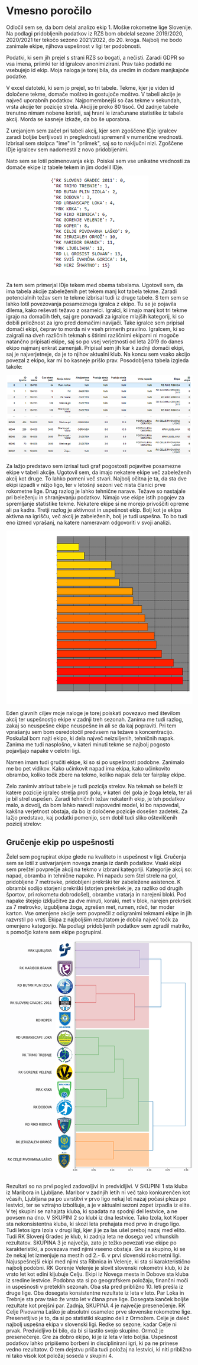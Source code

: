 # Vmesno poročilo

Odločil sem se, da bom delal analizo ekip 1. Moške rokometne lige Slovenije. Na podlagi pridobljenih podatkov iz RZS bom obdelal sezone 2019/2020, 2020/2021 ter tekočo sezono 2021/2022, do 20. kroga. Najbolj me bodo zanimale ekipe, njihova uspešnost v ligi ter podobnosti.

Podatki, ki sem jih prejel s strani RZS so bogati, a nečisti. Zaradi GDPR so vsa imena, priimki ter id igralcev anonimizirani. Prav tako podatki ne vsebujejo id ekip. Moja naloga je torej bila, da uredim in dodam manjkajoče podatke.

V excel datoteki, ki sem jo prejel, so tri tabele. Tekme, kjer je viden id določene tekme, domače moštvo in gostujoče moštvo. V tabeli akcije je največ uporabnih podatkov. Najpomembnejši so čas tekme v sekundah, vrsta akcije ter pozicije strela. Akcij je preko 80 tisoč. Od zadnje tabele trenutno nimam nobene koristi, saj hrani le izračunane statistike iz tabele akcij. Morda se kasneje izkaže, da bo še uporabna. 

Z urejanjem sem začel pri tabeli akcij, kjer sem zgoščene IDje igralcev zaradi boljše berljivosti in preglednosti spremenil v numerične vrednosti. Izbrisal sem stolpca "ime" in "priimek", saj so to naključni nizi. Zgoščene IDje igralcev sem nadomestil z novo pridobljenimi.

Nato sem se lotil poimenovanja ekip. Poiskal sem vse unikatne vrednosti za domače ekipe iz tabele tekem in jim dodelil IDje.

<p align="center">
  <img src="https://github.com/krivecluka/PR21LK/blob/main/img/ekipe.PNG"/>
</p>

Za tem sem primerjal IDje tekem med obema tabelama. Ugotovil sem, da ima tabela akcije zabeleženih pet tekem manj kot tabela tekme. Zaradi potencialnih težav sem te tekme izbrisal tudi iz druge tabele. S tem sem se lahko lotil povezovanja posameznega igralca z ekipo. Tu se je pojavila dilema, kako reševati težavo z osamelci. Igralci, ki imajo manj kot tri tekme igrajo na domačih tleh, saj gre ponavadi za igralce mlajših kategorij, ki so dobili priložnost za igro pred domačimi navijači. Take igralce sem pripisal domači ekipi, čeprav to morda ni v vseh primerih pravilno. Igralcem, ki so zaigrali na dveh različnih tekmah s štirimi različnimi ekipami ni mogoče natančno pripisati ekipe, saj so po vsej verjetnosti od leta 2019 do danes ekipo najmanj enkrat zamenjali. Pripisal sem jih kar k zadnji domači ekipi, saj je najverjetneje, da je to njihov aktualni klub. Na koncu sem vsako akcijo povezal z ekipo, kar mi bo kasneje prišlo prav. Posodobljena tabela izgleda takole:

<p align="center">
  <img src="https://github.com/krivecluka/PR21LK/blob/main/img/akcije.PNG"/>
</p>

Za lažjo predstavo sem izrisal tudi graf pogostosti pojavitve posamezne ekipe v tabeli akcije. Ugotovil sem, da imajo nekatere ekipe več zabeleženih akcij kot druge. To lahko pomeni več stvari. Najbolj očitna je ta, da sta dve ekipi izpadli v nižjo ligo, ter v letošnji sezoni več nista članici prve rokometne lige. Drug razlog je lahko tehnične narave. Težave so nastajale pri beleženju in shranjevanju podatkov. Nimajo vse ekipe istih pogojev za spremljanje statistike tekme. Nekatere ekipe si ne morejo privoščiti opreme ali pa kadra. Tretji razlog je aktivnost in uspešnost ekip. Bolj kot je ekipa aktivna na igrišču, več akcij je zabeleženih, bolj je tudi uspešna. To bo tudi eno izmed vprašanj, na katere nameravam odgovoriti v svoji analizi. 

<p align="center">
  <img src="https://github.com/krivecluka/PR21LK/blob/main/img/akcije_barh.png"/>
</p>

Eden glavnih ciljev moje naloge je torej poiskati povezavo med številom akcij ter uspešnostjo ekipe v zadnji treh sezonah. Zanima me tudi razlog, zakaj so neuspešne ekipe neuspešne in ali se da kaj popraviti. Pri tem vprašanju sem bom osredotočil predvsem na težave s koncentracijo. Poskušal bom najti ekipo, ki dela največ neizsiljenih, tehničnih napak. Zanima me tudi nasplošno, v kateri minuti tekme se najbolj pogosto pojavljajo napake v celotni ligi.

Namen imam tudi gručiti ekipe, ki so si po uspešnosti podobne. Zanimalo me bo pet vidikov. Kako učinkovit napad ima ekipa, kako učinkovito obrambo, koliko točk zbere na tekmo, koliko napak dela ter fairplay ekipe.

Zelo zanimiv atribut tabele je tudi pozicija strelov. Na tekmah se beleži iz katere pozicije igralec strelja proti golu, v kateri del gola je žoga letela, ter ali je bil strel uspešen. Zaradi tehničnih težav nekaterih ekip, je teh podatkov malo, a dovolj, da bom lahko naredil napovedni model, ki bo napovedal, kakšna verjetnost obstaja, da bo iz določene pozicije dosešen zadetek. Za lažjo predstavo, kaj podatki pomenijo, sem dobil tudi sliko oštevilčenih pozicij strelov:

<h2>Gručenje ekip po uspešnosti </h2>

Želel sem pogrupirat ekipe glede na kvaliteto in uspešnost v ligi. Gručenja sem se lotil z ustvarjanjem novega znanja iz danih podatkov. Vsaki ekipi sem preštel povprečje akcij na tekmo v izbrani kategoriji. Kategorije akcij so: napad, obramba in tehnične napake. Pri napadu sem štel strele na gol, pridobljene 7 metrovke, pridobljeni prekrški ter zabeležene asistence. K obrambi sodijo storjeni prekrški (storjen prekršek je, za razliko od drugih športov, pri rokometu dobrodošel), obrambe vratarja in narejeni bloki. Pod napake štejejo izključitve za dve minuti, koraki, met v blok, narejen prekršek za 7 metrovko, izgubljena žoga, zgrešen met, rumen, rdeč, ter moder karton. Vse omenjene akcije sem povprečil z odigranimi tekmami ekipe in jih razvrstil po vrsti. Ekipa z najboljšim rezultatom je dobila največ točk za omenjeno kategorijo. Na podlagi pridobljenih podatkov sem zgradil matriko, s pomočjo katere sem ekipe pogrupiral. 

<p align="center">
  <img src="https://github.com/krivecluka/PR21LK/blob/main/img/dendogram.png"/>
</p>

Rezultati so na prvi pogled zadovoljivi in predvidljivi. 
V SKUPINI 1 sta kluba iz Maribora in Ljubljane. Maribor v zadnjih letih ni več tako konkurenčen kot včasih, Ljubljana pa po uvrstitvi v prvo ligo nekaj let nazaj počasi pleza po lestvici, ter se vztrajno izbolšuje, a je v aktualni sezoni zopet izpadla iz elite. V tej skupini se nahajata kluba, ki spadata na spodnji del lestvice, a ne povsem na dno. 
V SKUPINI 2 so klubi iz dna lestvice. Tako Izola, kot Koper sta nekonsistentna kluba, ki skozi leta prehajata med prvo in drugo ligo. Tudi letos igra Izola v drugi ligi, kjer ji je za las ušel preboj nazaj med elito. Tudi RK Slovenj Gradec je klub, ki zadnja leta ne dosega več vrhunskih rezultatov.
SKUPINA 3 je največja, zato je težko povezati vse ekipe po karakteristiki, a povezava med njimi vseeno obstaja. Gre za skupino, ki se že nekaj let izmenjuje na mestih od 2.- 6. v prvi slovenski rokometni ligi. Najuspešnejši ekipi med njimi sta Ribnica in Velenje, ki sta si karakteristično najbolj podobni. RK Gorenje Velenje je slovit slovenski rokometni klub, ki že vrsto let kot edini kljubuje Celju. Ekipi iz Novega mesta in Dobove sta kluba iz sredine lestvice. Podobna sta si po geografskem položaju, finančni moči in uspešnosti v preteklih sezonah. Oba sta pred približno 10. leti prešla iz druge lige. Oba dosegata konsistentne rezultate iz leta v leto. Par Loka in Trebnje sta prav tako že vrsto let v člana prve lige. Dosegata kanček boljše rezultate kot prejšni par.
Zadnja, SKUPINA 4 je največje presenečenje. RK Celje Pivovarna Laško je absolutni osamelec prve slovenske rokometne lige. Presenetljivo je to, da si po statistiki skupino deli z Ormožem. Celje je daleč najbolj uspešna ekipa v slovenski ligi. Redke so sezone, kadar Celje ni prvak. Predvidljivo bi bilo, da bi si lastilo svojo skupino. Ormož je presenečenje. Gre za dobro ekipo, ki je iz leta v leto boljša. Uspešnost podatkov lahko pripišemo borbeni in disciplinirani igri, ki pa ne prinese vedno rezultatov. O tem dejstvu priča tudi položaj na lestvici, ki niti približno ni tako visok kot položaj soseda v skupini 4.
